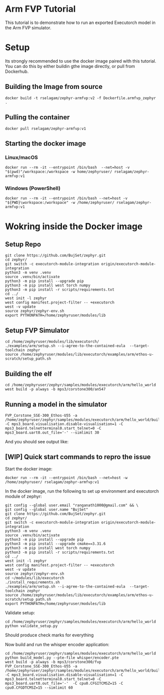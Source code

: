# Arm FVP Tutorial

This tutorial is to demonstrate how to run an exported Executorch model in the Arm FVP simulator.

# Setup

Its strongly recommended to use the docker image paired with this tutorial. You can do this by either buildin gthe image directly, or pull from Dockerhub.

## Building the Image from source

```
docker build -t rselagam/zephyr-armfvp:v2 -f Dockerfile.armfvp_zephyr  .
```

## Pulling the container

```
docker pull rselagam/zephyr-armfvp:v1
```

## Starting the docker image

### Linux/macOS

```
docker run --rm -it --entrypoint /bin/bash  --net=host -v "$(pwd)"/workspace:/workspace -w home/zephyruser/ rselagam/zephyr-armfvp:v1
```

### Windows (PowerShell)

```
docker run --rm -it --entrypoint /bin/bash --net=host -v "${PWD}\workspace:/workspace" -w /home/zephyruser/ rselagam/zephyr-armfvp:v1
```

# Wokring inside the Docker image

## Setup Repo

```
git clone https://github.com/BujSet/zephyr.git
cd zephyr/
git switch -c executorch-module-integration origin/executorch-module-integration
python3 -m venv .venv
source .venv/bin/activate
python3 -m pip install --upgrade pip
python3 -m pip install west torch numpy
python3 -m pip install -r scripts/requirements.txt
cd ../
west init -l zephyr
west config manifest.project-filter -- +executorch
west -v update
source zephyr/zephyr-env.sh
export PYTHONPATH=/home/zephyruser/modules/lib
```

## Setup FVP Simulator

```
cd /home/zephyruser/modules/lib/executorch/
./examples/arm/setup.sh --i-agree-to-the-contained-eula  --target-toolchain zephyr
source /home/zephyruser/modules/lib/executorch/examples/arm/ethos-u-scratch/setup_path.sh
```

## Building the elf

```
cd /home/zephyruser/zephyr/samples/modules/executorch/arm/hello_world
west build -p always -b mps3/corstone300/an547
```
## Running a model in the simulator

```
FVP_Corstone_SSE-300_Ethos-U55 -a /home/zephyruser/zephyr/samples/modules/executorch/arm/hello_world/build/zephyr/zephyr.elf -C mps3_board.visualisation.disable-visualisation=1 -C mps3_board.telnetterminal0.start_telnet=0 -C mps3_board.uart0.out_file='-' --simlimit 30
```

And you should see output like:


## [WIP] Quick start commands to repro the issue

Start the docker image:

```
docker run --rm -it --entrypoint /bin/bash --net=host -w /home/zephyruser/ rselagam/zephyr-armfvp:v1
```

In the docker image, run the following to set up environment and executorch module of zephyr:

```
git config --global user.email "ranganath1000@gmail.com" && \
git config --global user.name "BujSet"
git clone https://github.com/BujSet/zephyr.git
cd zephyr/
git switch -c executorch-module-integration origin/executorch-module-integration
python3 -m venv .venv
source .venv/bin/activate
python3 -m pip install --upgrade pip
python3 -m pip install --upgrade cmake==3.31.6
python3 -m pip install west torch numpy
python3 -m pip install -r scripts/requirements.txt
cd ../
west init -l zephyr
west config manifest.project-filter -- +executorch
west -v update
source zephyr/zephyr-env.sh
cd ~/modules/lib/executorch
./install_requirements.sh
./examples/arm/setup.sh --i-agree-to-the-contained-eula  --target-toolchain zephyr
source /home/zephyruser/modules/lib/executorch/examples/arm/ethos-u-scratch/setup_path.sh
export PYTHONPATH=/home/zephyruser/modules/lib
```

Validate setup:

```
cd /home/zephyruser/zephyr/samples/modules/executorch/arm/hello_world
python validate_setup.py
```

Should produce check marks for everything

Now build and run the whisper encoder application:

```
cd /home/zephyruser/zephyr/samples/modules/executorch/arm/hello_world
python build_model.py --pte-file whisper/encoder.pte
west build -p always -b mps3/corstone300/fvp 
FVP_Corstone_SSE-300_Ethos-U55 -a /home/zephyruser/zephyr/samples/modules/executorch/arm/hello_world/build/zephyr/zephyr.elf -C mps3_board.visualisation.disable-visualisation=1 -C mps3_board.telnetterminal0.start_telnet=0 -C mps3_board.uart0.out_file='-'  -C cpu0.CFGITCMSZ=15 -C cpu0.CFGDTCMSZ=15 --simlimit 60
```
